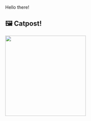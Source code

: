 Hello there!



## 🖼️ Catpost!

<sub>
    <img src="https://cdn2.thecatapi.com/images/MTg2Njg2MQ.jpg" height="256">
</sub>

